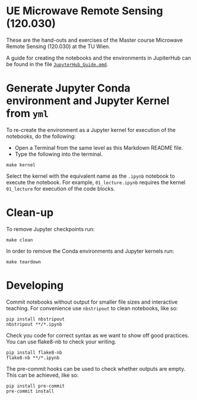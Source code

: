
# UE Microwave Remote Sensing (120.030)

These are the hand-outs and exercises of the Master course Microwave Remote Sensing (120.030) at the TU Wien.

A guide for creating the notebooks and the environments in JupiterHub can be found in the file [`JupyterHub_Guide.qmd`](./JupyterHub_Guide.qmd).

# Generate Jupyter Conda environment and Jupyter Kernel from `yml`

To re-create the environment as a Jupyter kernel for execution of the notebooks, do the following:

- Open a Terminal from the same level as this Markdown README file.
- Type the following into the terminal.

```
make kernel
```

Select the kernel with the equivalent name as the `.ipynb` notebook to execute the notebook. For example, `01_lecture.ipynb` requires the kernel `01_lecture` for execution of the code blocks.

# Clean-up

To remove Jupyter checkpoints run:

```
make clean
```

In order to remove the Conda environments and Jupyter kernels run:

```
make teardown
```

# Developing

Commit notebooks without output for smaller file sizes and interactive teaching. For convenience use `nbstripout` to clean notebooks, like so:

```
pip install nbstripout
nbstripout **/*.ipynb
```

Check you code for correct syntax as we want to show off good practices. You can use flake8-nb to check your writing.

```
pip install flake8-nb
flake8-nb **/*.ipynb
```

The pre-commit hooks can be used to check whether outputs are empty. This can be achieved, like so:

```
pip install pre-commit
pre-commit install
```
